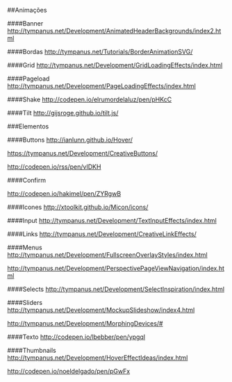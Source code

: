 ##Animações

####Banner
http://tympanus.net/Development/AnimatedHeaderBackgrounds/index2.html

####Bordas
http://tympanus.net/Tutorials/BorderAnimationSVG/

####Grid
http://tympanus.net/Development/GridLoadingEffects/index.html

####Pageload
http://tympanus.net/Development/PageLoadingEffects/index.html

####Shake
http://codepen.io/elrumordelaluz/pen/pHKcC

####Tilt
http://gijsroge.github.io/tilt.js/

###Elementos

####Buttons
http://ianlunn.github.io/Hover/

https://tympanus.net/Development/CreativeButtons/

http://codepen.io/rss/pen/vIDKH

####Confirm

http://codepen.io/hakimel/pen/ZYRgwB

####Icones
http://xtoolkit.github.io/Micon/icons/

####Input
http://tympanus.net/Development/TextInputEffects/index.html

####Links
http://tympanus.net/Development/CreativeLinkEffects/

####Menus
http://tympanus.net/Development/FullscreenOverlayStyles/index.html

http://tympanus.net/Development/PerspectivePageViewNavigation/index.html

####Selects
http://tympanus.net/Development/SelectInspiration/index.html

####Sliders
http://tympanus.net/Development/MockupSlideshow/index4.html

http://tympanus.net/Development/MorphingDevices/#

####Texto
http://codepen.io/lbebber/pen/ypgql

####Thumbnails
http://tympanus.net/Development/HoverEffectIdeas/index.html

http://codepen.io/noeldelgado/pen/pGwFx
